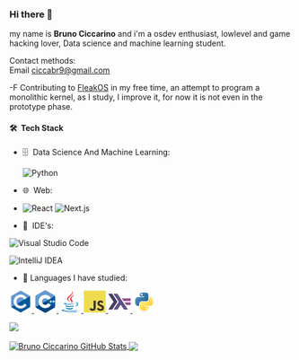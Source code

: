 ### Hi there 👋


my name is **Bruno Ciccarino** and i'm a osdev enthusiast, lowlevel and game hacking lover, Data science and machine learning student.

Contact methods: </br>
Email ciccabr9@gmail.com

-F Contributing to [FleakOS](https://github.com/fleakos/Fleak) in my free time, an attempt to program a monolithic kernel, as I study, I improve it, for now it is not even in the prototype phase.

#### 🛠 &nbsp;Tech Stack

- 🗄 &nbsp;Data Science And Machine Learning:&nbsp;

  ![Python](https://img.shields.io/badge/-Python-0A1A2F?style=flat&logo=python)

- 🌐 &nbsp;Web:&nbsp;
- 
  ![React](https://img.shields.io/badge/-React-0A1A2F?style=flat&logo=react)
  ![Next.js](https://img.shields.io/badge/-Next.js-0A1A2F?style=flat&logo=next.js)

- 🔧 &nbsp;IDE's:&nbsp;
  
![Visual Studio Code](https://img.shields.io/badge/-Visual%20Studio%20Code-0A1A2F?style=flat&logo=visual-studio-code&logoColor=007ACC)

  ![IntelliJ IDEA](https://img.shields.io/badge/-IntelliJ%20IDEA-0A1A2F?style=flat&logo=intellijidea)

- 🎯 Languages ​​I have studied:

<a href="https://www.cprogramming.com/" target="_blank"> <img src="https://raw.githubusercontent.com/devicons/devicon/master/icons/c/c-original.svg" alt="c" width="40" height="40"/> </a> 
<a href="https://www.w3schools.com/cpp/" target="_blank"> <img src="https://raw.githubusercontent.com/devicons/devicon/master/icons/cplusplus/cplusplus-original.svg" alt="cplusplus" width="40" height="40"/> </a> <a href="https://www.java.com" target="_blank"> <img src="https://raw.githubusercontent.com/devicons/devicon/master/icons/java/java-original.svg" alt="java" width="40" height="40"/> </a> <a href="https://developer.mozilla.org/en-US/docs/Web/JavaScript" target="_blank"> <img src="https://raw.githubusercontent.com/devicons/devicon/master/icons/javascript/javascript-original.svg" alt="javascript" width="40" height="40"/> </a> <a href="https://www.haskell.org" target="_blank"> <img src="https://github.com/devicons/devicon/blob/master/icons/haskell/haskell-original.svg" alt="haskell" width="40" height="40"/> </a> <a href="https://www.python.org" target="_blank"> <img src="https://raw.githubusercontent.com/devicons/devicon/master/icons/python/python-original.svg" alt="python" width="40" height="40"/> </a>

<a href="https://visitorbadge.io/status?path=Ch4r0nN%2FCh4r0nN"><img src="https://api.visitorbadge.io/api/visitors?path=Ch4r0nN%2FCh4r0nN&label=🌍 %20 Total%20Visitors&countColor=%23263759&style=flat&labelStyle=none" /></a>

<a href="https://github.com/BrunoCiccarino">
  <img align="center" src="https://github-readme-stats.vercel.app/api?username=BrunoCiccarino&show_icons=true&line_height=33&count_private=true&theme=dark" alt="Bruno Ciccarino GitHub Stats" />
</a>

<a href="https://github.com/BrunoCiccarino">
  <img align="center" src="https://github-readme-stats.vercel.app/api/top-langs/?username=BrunoCiccarino&&hide=cmake&Makefile&langs_count=4&line_height=35&theme=dark" />
</a>

